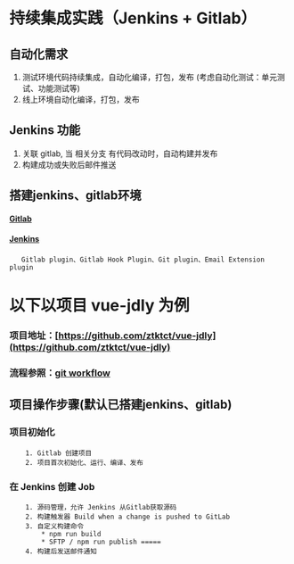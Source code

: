 # 持续集成实践（Jenkins + Gitlab）

## 自动化需求
 1. 测试环境代码持续集成，自动化编译，打包，发布 (考虑自动化测试：单元测试、功能测试等)
 2. 线上环境自动化编译，打包，发布

## Jenkins 功能
 1. 关联 gitlab, 当 相关分支 有代码改动时，自动构建并发布
 2. 构建成功或失败后邮件推送

## 搭建jenkins、gitlab环境
#### [Gitlab](http://blog.csdn.net/discoverer100/article/details/51814171)
#### [Jenkins](http://blog.csdn.net/fenglailea/article/details/26014685/)
 
 ```
    Gitlab plugin、Gitlab Hook Plugin、Git plugin、Email Extension plugin
 ```

# 以下以项目 vue-jdly 为例
### 项目地址：[https://github.com/ztktct/vue-jdly](https://github.com/ztktct/vue-jdly)
### 流程参照：[git workflow](https://github.com/ztktct/git_workflow/blob/master/README.md)

## 项目操作步骤(默认已搭建jenkins、gitlab)
### 项目初始化
        1. Gitlab 创建项目
        2. 项目首次初始化、运行、编译、发布
  
### 在 Jenkins 创建 Job
        1. 源码管理，允许 Jenkins 从Gitlab获取源码
        2. 构建触发器 Build when a change is pushed to GitLab
        3. 自定义构建命令
            * npm run build
            * SFTP / npm run publish =====
        4. 构建后发送邮件通知
